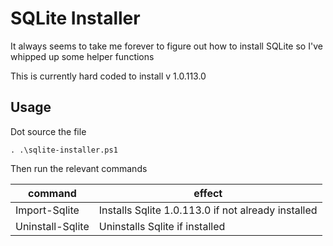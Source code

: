 # SQLite Installer

It always seems to take me forever to figure out how to install SQLite so I've whipped up some helper functions

This is currently hard coded to install v 1.0.113.0

## Usage
Dot source the file
```
. .\sqlite-installer.ps1
```

Then run the relevant commands

| command | effect |
|---------|--------|
| Import-Sqlite | Installs Sqlite 1.0.113.0 if not already installed |
| Uninstall-Sqlite | Uninstalls Sqlite if installed |